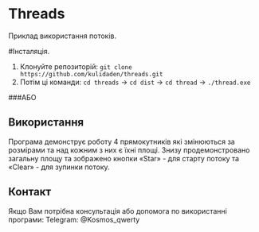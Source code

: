 # Threads
Приклад використання потоків.

#Інсталяція.
1. Клонуйте репозиторій: `git clone https://github.com/kulidaden/threads.git`
2. Потім ці команди: `cd threads` -> `cd dist` -> `cd thread` -> `./thread.exe`

###АБО
   
## Використання
Програма демонструє роботу 4 прямокутників які змінюються за розмірами та над кожним з них є їхні площі. Знизу продемонстровано загальну площу та зображено кнопки «Star» - для старту потоку та
«Clear» - для зупинки потоку.

## Контакт
Якщо Вам потрібна консультація або допомога по використанні програми: Telegram: @Kosmos_qwerty

